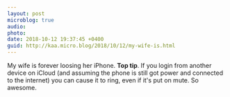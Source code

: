 ```yaml
---
layout: post
microblog: true
audio: 
photo: 
date: 2018-10-12 19:37:45 +0400
guid: http://kaa.micro.blog/2018/10/12/my-wife-is.html
---
```

My wife is forever loosing her iPhone. **Top tip**. If you login from another device on iCloud (and assuming the phone is still got power and connected to the internet) you can cause it to ring, even if it's put on mute. So awesome.

